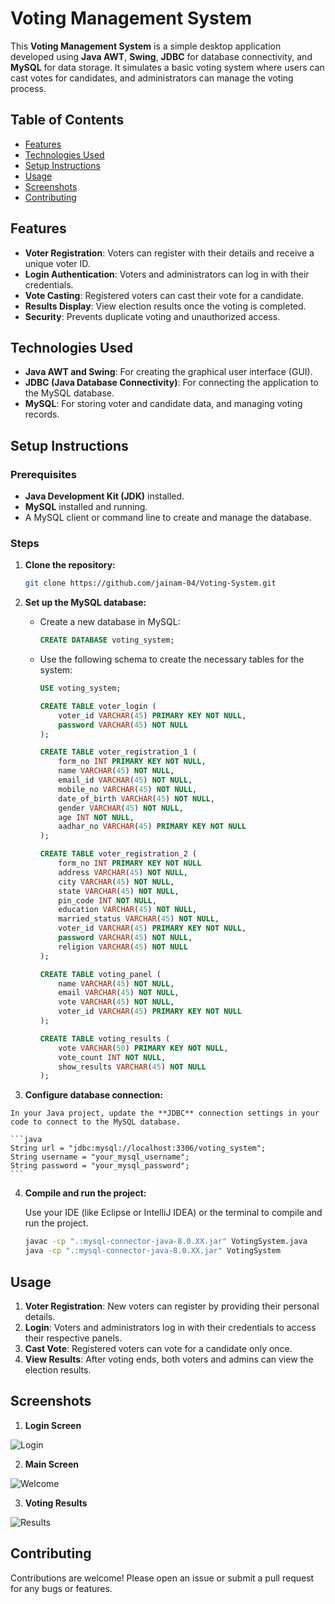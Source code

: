 # Voting Management System

This **Voting Management System** is a simple desktop application developed using **Java AWT**, **Swing**, **JDBC** for database connectivity, and **MySQL** for data storage. It simulates a basic voting system where users can cast votes for candidates, and administrators can manage the voting process.

## Table of Contents

- [Features](#features)
- [Technologies Used](#technologies-used)
- [Setup Instructions](#setup-instructions)
- [Usage](#usage)
- [Screenshots](#screenshots)
- [Contributing](#contributing)

## Features

- **Voter Registration**: Voters can register with their details and receive a unique voter ID.
- **Login Authentication**: Voters and administrators can log in with their credentials.
- **Vote Casting**: Registered voters can cast their vote for a candidate.
- **Results Display**: View election results once the voting is completed.
- **Security**: Prevents duplicate voting and unauthorized access.

## Technologies Used

- **Java AWT and Swing**: For creating the graphical user interface (GUI).
- **JDBC (Java Database Connectivity)**: For connecting the application to the MySQL database.
- **MySQL**: For storing voter and candidate data, and managing voting records.

## Setup Instructions

### Prerequisites

- **Java Development Kit (JDK)** installed.
- **MySQL** installed and running.
- A MySQL client or command line to create and manage the database.

### Steps

1. **Clone the repository:**

    ```bash
    git clone https://github.com/jainam-04/Voting-System.git
    ```

2. **Set up the MySQL database:**

    - Create a new database in MySQL:

      ```sql
      CREATE DATABASE voting_system;
      ```

    - Use the following schema to create the necessary tables for the system:
  
      ```sql
      USE voting_system;

      CREATE TABLE voter_login (
          voter_id VARCHAR(45) PRIMARY KEY NOT NULL,
          password VARCHAR(45) NOT NULL
      );

      CREATE TABLE voter_registration_1 (
          form_no INT PRIMARY KEY NOT NULL,
          name VARCHAR(45) NOT NULL,
          email_id VARCHAR(45) NOT NULL,
          mobile_no VARCHAR(45) NOT NULL,
          date_of_birth VARCHAR(45) NOT NULL,
          gender VARCHAR(45) NOT NULL,
          age INT NOT NULL,
          aadhar_no VARCHAR(45) PRIMARY KEY NOT NULL
      );

      CREATE TABLE voter_registration_2 (
          form_no INT PRIMARY KEY NOT NULL
          address VARCHAR(45) NOT NULL,
          city VARCHAR(45) NOT NULL,
          state VARCHAR(45) NOT NULL,
          pin_code INT NOT NULL,
          education VARCHAR(45) NOT NULL,
          married_status VARCHAR(45) NOT NULL,
          voter_id VARCHAR(45) PRIMARY KEY NOT NULL,
          password VARCHAR(45) NOT NULL,
          religion VARCHAR(45) NOT NULL
      );

      CREATE TABLE voting_panel (
          name VARCHAR(45) NOT NULL,
          email VARCHAR(45) NOT NULL,
          vote VARCHAR(45) NOT NULL,
          voter_id VARCHAR(45) PRIMARY KEY NOT NULL
      );

      CREATE TABLE voting_results (
          vote VARCHAR(50) PRIMARY KEY NOT NULL,
          vote_count INT NOT NULL,
          show_results VARCHAR(45) NOT NULL
      );
      ```
  3. **Configure database connection:**

    In your Java project, update the **JDBC** connection settings in your code to connect to the MySQL database.

    ```java
    String url = "jdbc:mysql://localhost:3306/voting_system";
    String username = "your_mysql_username";
    String password = "your_mysql_password";
    ```

4. **Compile and run the project:**

    Use your IDE (like Eclipse or IntelliJ IDEA) or the terminal to compile and run the project.

    ```bash
    javac -cp ".:mysql-connector-java-8.0.XX.jar" VotingSystem.java
    java -cp ".:mysql-connector-java-8.0.XX.jar" VotingSystem
    ```

## Usage

1. **Voter Registration**: New voters can register by providing their personal details.
2. **Login**: Voters and administrators log in with their credentials to access their respective panels.
3. **Cast Vote**: Registered voters can vote for a candidate only once.
4. **View Results**: After voting ends, both voters and admins can view the election results.

## Screenshots

1. **Login Screen**

  ![Login](https://github.com/user-attachments/assets/3ebdc496-8b8b-4d32-affc-56ef769b6506)

2. **Main Screen**

  ![Welcome](https://github.com/user-attachments/assets/7e57725a-7474-4c2d-80fe-bd07651396c0)

3. **Voting Results**

  ![Results](https://github.com/user-attachments/assets/468e744e-8bce-42ce-a436-580b0133042a)

## Contributing

Contributions are welcome! Please open an issue or submit a pull request for any bugs or features.
